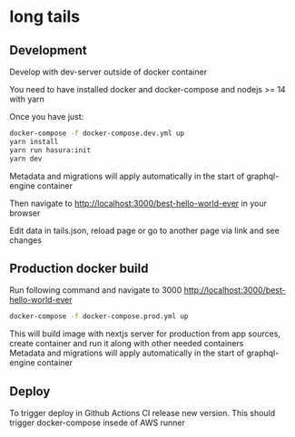 # long tails

## Development

Develop with dev-server outside of docker container

You need to have installed docker and docker-compose and nodejs >= 14 with yarn

Once you have just:

```bash
docker-compose -f docker-compose.dev.yml up
yarn install
yarn run hasura:init
yarn dev
```

Metadata and migrations will apply automatically in the start of graphql-engine container

Then navigate to [http://localhost:3000/best-hello-world-ever](http://localhost:3000/best-hello-world-ever) in your browser

Edit data in tails.json, reload page or go to another page via link and see changes

## Production docker build

Run following command and navigate to 3000 [http://localhost:3000/best-hello-world-ever](http://localhost:3000/best-hello-world-ever)

```bash
docker-compose -f docker-compose.prod.yml up
```

This will build image with nextjs server for production from app sources, create container and run it along with other needed containers\
Metadata and migrations will apply automatically in the start of graphql-engine container

## Deploy

To trigger deploy in Github Actions CI release new version. This should trigger docker-compose insede of AWS runner